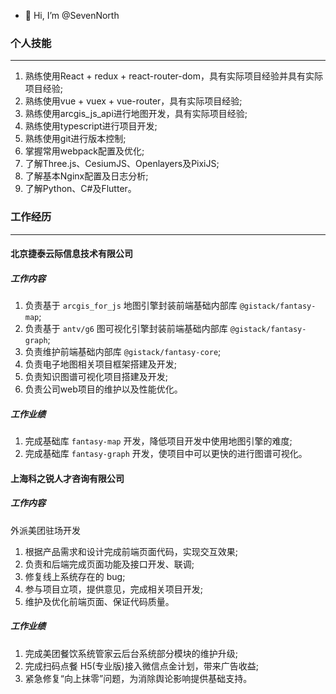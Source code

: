 - 👋 Hi, I’m @SevenNorth

### 个人技能
---------------
1. 熟练使用React + redux + react-router-dom，具有实际项目经验并具有实际项目经验;
2. 熟练使用vue + vuex + vue-router，具有实际项目经验;
3. 熟练使用arcgis_js_api进行地图开发，具有实际项目经验;
4. 熟练使用typescript进行项目开发;
5. 熟练使用git进行版本控制;
7. 掌握常用webpack配置及优化;
8. 了解Three.js、CesiumJS、Openlayers及PixiJS;
9. 了解基本Nginx配置及日志分析;
10. 了解Python、C#及Flutter。

### 工作经历
--------------
#### 北京捷泰云际信息技术有限公司
##### 工作内容
1. 负责基于 `arcgis_for_js` 地图引擎封装前端基础内部库 `@gistack/fantasy-map`;
2. 负责基于 `antv/g6` 图可视化引擎封装前端基础内部库 `@gistack/fantasy-graph`;
3. 负责维护前端基础内部库 `@gistack/fantasy-core`;
4. 负责电子地图相关项目框架搭建及开发;
5. 负责知识图谱可视化项目搭建及开发;
6. 负责公司web项目的维护以及性能优化。

##### 工作业绩
1. 完成基础库 `fantasy-map` 开发，降低项目开发中使用地图引擎的难度;
2. 完成基础库 `fantasy-graph` 开发，使项目中可以更快的进行图谱可视化。

#### 上海科之锐人才咨询有限公司
##### 工作内容
外派美团驻场开发

1. 根据产品需求和设计完成前端页面代码，实现交互效果;
2. 负责和后端完成页面功能及接口开发、联调;
3. 修复线上系统存在的 bug;
4. 参与项目立项，提供意见，完成相关项目开发;
5. 维护及优化前端页面、保证代码质量。

##### 工作业绩
1. 完成美团餐饮系统管家云后台系统部分模块的维护升级;
2. 完成扫码点餐 H5(专业版)接入微信点金计划，带来广告收益;
3. 紧急修复“向上抹零”问题，为消除舆论影响提供基础支持。